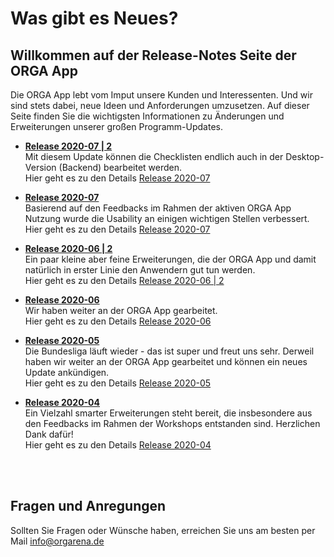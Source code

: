 # Was gibt es Neues?

## Willkommen auf der Release-Notes Seite der ORGA App
Die ORGA App lebt vom Imput unsere Kunden und Interessenten. Und wir sind stets dabei, neue Ideen und Anforderungen umzusetzen. Auf dieser Seite finden Sie die wichtigsten Informationen zu Änderungen und Erweiterungen unserer großen Programm-Updates.

- **[Release 2020-07 | 2](Release_2020-07_2/)** <br>
Mit diesem Update können die Checklisten endlich auch in der Desktop-Version (Backend) bearbeitet werden. <br>
Hier geht es zu den Details [Release 2020-07](Release_2020-07/)

- **[Release 2020-07](Release_2020-07/)** <br>
Basierend auf den Feedbacks im Rahmen der aktiven ORGA App Nutzung wurde die Usability an einigen wichtigen Stellen verbessert. <br>
Hier geht es zu den Details [Release 2020-07](Release_2020-07/)

- **[Release 2020-06 | 2](Release_2020-06_2/)** <br>
Ein paar kleine aber feine Erweiterungen, die der ORGA App und damit natürlich in erster Linie den Anwendern gut tun werden. <br>
Hier geht es zu den Details [Release 2020-06 | 2](Release_2020-06_2/)

- **[Release 2020-06](Release_2020-06/)** <br>
Wir haben weiter an der ORGA App gearbeitet. <br>
Hier geht es zu den Details [Release 2020-06](Release_2020-06/)

- **[Release 2020-05](Release_2020-05/)** <br>
Die Bundesliga läuft wieder - das ist super und freut uns sehr. Derweil haben wir weiter an der ORGA App gearbeitet und können ein neues Update ankündigen. <br>
Hier geht es zu den Details [Release 2020-05](Release_2020-05/)


- **[Release 2020-04](Release_2020-04/)** <br>
Ein Vielzahl smarter Erweiterungen steht bereit, die insbesondere aus den Feedbacks im Rahmen der Workshops entstanden sind. Herzlichen Dank dafür!<br>
Hier geht es zu den Details [Release 2020-04](Release_2020-04/)

<br>
<br>

## Fragen und Anregungen

Sollten Sie Fragen oder Wünsche haben, erreichen Sie uns am besten per Mail  [info@orgarena.de](mailto:info@orgarena.de) 
